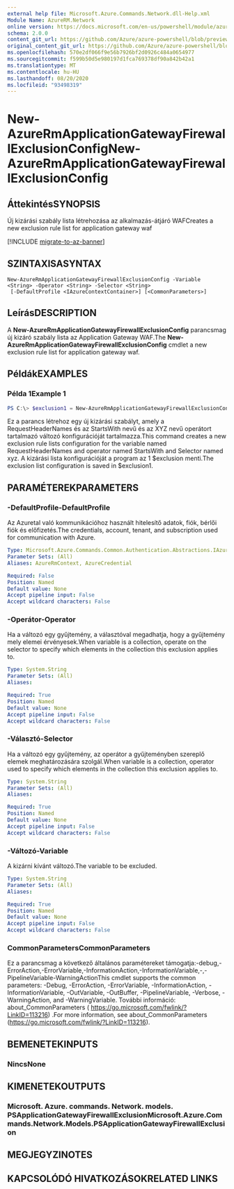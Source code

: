 ```yaml
---
external help file: Microsoft.Azure.Commands.Network.dll-Help.xml
Module Name: AzureRM.Network
online version: https://docs.microsoft.com/en-us/powershell/module/azurerm.network/new-azurermapplicationgatewayfirewallexclusionconfig
schema: 2.0.0
content_git_url: https://github.com/Azure/azure-powershell/blob/preview/src/ResourceManager/Network/Commands.Network/help/New-AzureRmApplicationGatewayFirewallExclusionConfig.md
original_content_git_url: https://github.com/Azure/azure-powershell/blob/preview/src/ResourceManager/Network/Commands.Network/help/New-AzureRmApplicationGatewayFirewallExclusionConfig.md
ms.openlocfilehash: 570e2df066f9e56b7926bf2d0926c484a0654977
ms.sourcegitcommit: f599b50d5e980197d1fca769378df90a842b42a1
ms.translationtype: MT
ms.contentlocale: hu-HU
ms.lasthandoff: 08/20/2020
ms.locfileid: "93498319"
---
```

# <span data-ttu-id="b4f0b-101">New-AzureRmApplicationGatewayFirewallExclusionConfig</span><span class="sxs-lookup"><span data-stu-id="b4f0b-101">New-AzureRmApplicationGatewayFirewallExclusionConfig</span></span>

## <span data-ttu-id="b4f0b-102">Áttekintés</span><span class="sxs-lookup"><span data-stu-id="b4f0b-102">SYNOPSIS</span></span>
<span data-ttu-id="b4f0b-103">Új kizárási szabály lista létrehozása az alkalmazás-átjáró WAF</span><span class="sxs-lookup"><span data-stu-id="b4f0b-103">Creates a new exclusion rule list for application gateway waf</span></span>

[!INCLUDE [migrate-to-az-banner](../../includes/migrate-to-az-banner.md)]

## <span data-ttu-id="b4f0b-104">SZINTAXISA</span><span class="sxs-lookup"><span data-stu-id="b4f0b-104">SYNTAX</span></span>

```
New-AzureRmApplicationGatewayFirewallExclusionConfig -Variable <String> -Operator <String> -Selector <String>
 [-DefaultProfile <IAzureContextContainer>] [<CommonParameters>]
```

## <span data-ttu-id="b4f0b-105">Leírás</span><span class="sxs-lookup"><span data-stu-id="b4f0b-105">DESCRIPTION</span></span>
<span data-ttu-id="b4f0b-106">A **New-AzureRmApplicationGatewayFirewallExclusionConfig** parancsmag új kizáró szabály lista az Application Gateway WAF.</span><span class="sxs-lookup"><span data-stu-id="b4f0b-106">The **New-AzureRmApplicationGatewayFirewallExclusionConfig** cmdlet a new exclusion rule list for application gateway waf.</span></span>

## <span data-ttu-id="b4f0b-107">Példák</span><span class="sxs-lookup"><span data-stu-id="b4f0b-107">EXAMPLES</span></span>

### <span data-ttu-id="b4f0b-108">Példa 1</span><span class="sxs-lookup"><span data-stu-id="b4f0b-108">Example 1</span></span>
```powershell
PS C:\> $exclusion1 = New-AzureRmApplicationGatewayFirewallExclusionConfig -Variable "RequestHeaderNames" -Operator "StartsWith" -Selector "xyz"
```

<span data-ttu-id="b4f0b-109">Ez a parancs létrehoz egy új kizárási szabályt, amely a RequestHeaderNames és az StartsWith nevű és az XYZ nevű operátort tartalmazó változó konfigurációját tartalmazza.</span><span class="sxs-lookup"><span data-stu-id="b4f0b-109">This command creates a new exclusion rule lists configuration for the variable named RequestHeaderNames and operator named StartsWith and Selector named xyz.</span></span> <span data-ttu-id="b4f0b-110">A kizárási lista konfigurációját a program az 1 $exclusion menti.</span><span class="sxs-lookup"><span data-stu-id="b4f0b-110">The exclusion list configuration is saved in $exclusion1.</span></span>

## <span data-ttu-id="b4f0b-111">PARAMÉTEREK</span><span class="sxs-lookup"><span data-stu-id="b4f0b-111">PARAMETERS</span></span>

### <span data-ttu-id="b4f0b-112">-DefaultProfile</span><span class="sxs-lookup"><span data-stu-id="b4f0b-112">-DefaultProfile</span></span>
<span data-ttu-id="b4f0b-113">Az Azuretal való kommunikációhoz használt hitelesítő adatok, fiók, bérlői fiók és előfizetés.</span><span class="sxs-lookup"><span data-stu-id="b4f0b-113">The credentials, account, tenant, and subscription used for communication with Azure.</span></span>

```yaml
Type: Microsoft.Azure.Commands.Common.Authentication.Abstractions.IAzureContextContainer
Parameter Sets: (All)
Aliases: AzureRmContext, AzureCredential

Required: False
Position: Named
Default value: None
Accept pipeline input: False
Accept wildcard characters: False
```

### <span data-ttu-id="b4f0b-114">-Operátor</span><span class="sxs-lookup"><span data-stu-id="b4f0b-114">-Operator</span></span>
<span data-ttu-id="b4f0b-115">Ha a változó egy gyűjtemény, a választóval megadhatja, hogy a gyűjtemény mely elemei érvényesek.</span><span class="sxs-lookup"><span data-stu-id="b4f0b-115">When variable is a collection, operate on the selector to specify which elements in the collection this exclusion applies to.</span></span>

```yaml
Type: System.String
Parameter Sets: (All)
Aliases:

Required: True
Position: Named
Default value: None
Accept pipeline input: False
Accept wildcard characters: False
```

### <span data-ttu-id="b4f0b-116">-Választó</span><span class="sxs-lookup"><span data-stu-id="b4f0b-116">-Selector</span></span>
<span data-ttu-id="b4f0b-117">Ha a változó egy gyűjtemény, az operátor a gyűjteményben szereplő elemek meghatározására szolgál.</span><span class="sxs-lookup"><span data-stu-id="b4f0b-117">When variable is a collection, operator used to specify which elements in the collection this exclusion applies to.</span></span>

```yaml
Type: System.String
Parameter Sets: (All)
Aliases:

Required: True
Position: Named
Default value: None
Accept pipeline input: False
Accept wildcard characters: False
```

### <span data-ttu-id="b4f0b-118">-Változó</span><span class="sxs-lookup"><span data-stu-id="b4f0b-118">-Variable</span></span>
<span data-ttu-id="b4f0b-119">A kizárni kívánt változó.</span><span class="sxs-lookup"><span data-stu-id="b4f0b-119">The variable to be excluded.</span></span>

```yaml
Type: System.String
Parameter Sets: (All)
Aliases:

Required: True
Position: Named
Default value: None
Accept pipeline input: False
Accept wildcard characters: False
```

### <span data-ttu-id="b4f0b-120">CommonParameters</span><span class="sxs-lookup"><span data-stu-id="b4f0b-120">CommonParameters</span></span>
<span data-ttu-id="b4f0b-121">Ez a parancsmag a következő általános paramétereket támogatja:-debug,-ErrorAction,-ErrorVariable,-InformationAction,-InformationVariable,-,-PipelineVariable-WarningAction</span><span class="sxs-lookup"><span data-stu-id="b4f0b-121">This cmdlet supports the common parameters: -Debug, -ErrorAction, -ErrorVariable, -InformationAction, -InformationVariable, -OutVariable, -OutBuffer, -PipelineVariable, -Verbose, -WarningAction, and -WarningVariable.</span></span> <span data-ttu-id="b4f0b-122">További információ: about_CommonParameters ( https://go.microsoft.com/fwlink/?LinkID=113216) .</span><span class="sxs-lookup"><span data-stu-id="b4f0b-122">For more information, see about_CommonParameters (https://go.microsoft.com/fwlink/?LinkID=113216).</span></span>

## <span data-ttu-id="b4f0b-123">BEMENETEK</span><span class="sxs-lookup"><span data-stu-id="b4f0b-123">INPUTS</span></span>

### <span data-ttu-id="b4f0b-124">Nincs</span><span class="sxs-lookup"><span data-stu-id="b4f0b-124">None</span></span>

## <span data-ttu-id="b4f0b-125">KIMENETEK</span><span class="sxs-lookup"><span data-stu-id="b4f0b-125">OUTPUTS</span></span>

### <span data-ttu-id="b4f0b-126">Microsoft. Azure. commands. Network. models. PSApplicationGatewayFirewallExclusion</span><span class="sxs-lookup"><span data-stu-id="b4f0b-126">Microsoft.Azure.Commands.Network.Models.PSApplicationGatewayFirewallExclusion</span></span>

## <span data-ttu-id="b4f0b-127">MEGJEGYZI</span><span class="sxs-lookup"><span data-stu-id="b4f0b-127">NOTES</span></span>

## <span data-ttu-id="b4f0b-128">KAPCSOLÓDÓ HIVATKOZÁSOK</span><span class="sxs-lookup"><span data-stu-id="b4f0b-128">RELATED LINKS</span></span>
